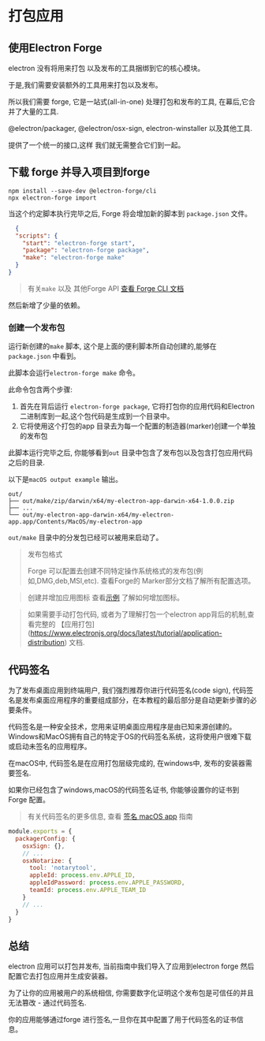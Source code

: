 # 打包应用

## 使用Electron Forge

electron 没有将用来打包 以及发布的工具捆绑到它的核心模块。

于是,我们需要安装额外的工具用来打包以及发布。

所以我们需要 forge, 它是一站式(all-in-one) 处理打包和发布的工具, 在幕后,它合并了大量的工具.

@electron/packager, @electron/osx-sign, electron-winstaller 以及其他工具.

提供了一个统一的接口,这样 我们就无需整合它们到一起。

## 下载 forge 并导入项目到forge

```shell
npm install --save-dev @electron-forge/cli
npx electron-forge import
```

当这个约定脚本执行完毕之后, Forge 将会增加新的脚本到 `package.json` 文件。
```json
  {
  "scripts": {
    "start": "electron-forge start",
    "package": "electron-forge package",
    "make": "electron-forge make"
  }
}
```

> 有关`make` 以及 其他Forge API [查看 Forge CLI 文档](https://www.electronforge.io/cli#commands)


然后新增了少量的依赖。


### 创建一个发布包

运行新创建的`make` 脚本, 这个是上面的便利脚本所自动创建的,能够在`package.json` 中看到。

此脚本会运行`electron-forge make` 命令。


此命令包含两个步骤:

1. 首先在背后运行 `electron-forge package`, 它将打包你的应用代码和Electron 二进制库到一起,这个包代码是生成到一个目录中。
2. 它将使用这个打包的app 目录去为每一个配置的制造器(marker)创建一个单独的发布包

此脚本运行完毕之后, 你能够看到`out` 目录中包含了发布包以及包含打包应用代码之后的目录.

以下是`macOS output example` 输出。
```text
out/
├── out/make/zip/darwin/x64/my-electron-app-darwin-x64-1.0.0.zip
├── ...
└── out/my-electron-app-darwin-x64/my-electron-app.app/Contents/MacOS/my-electron-app
```

`out/make` 目录中的分发包已经可以被用来启动了。


> 发布包格式
> 
> Forge 可以配置去创建不同特定操作系统格式的发布包(例如,DMG,deb,MSI,etc).
> 查看Forge的 Marker部分文档了解所有配置选项。


> 创建并增加应用图标
> 查看[示例](https://www.electronforge.io/guides/create-and-add-icons) 了解如何增加图标。


> 如果需要手动打包代码, 或者为了理解打包一个electron app背后的机制,查看完整的 【应用打包](https://www.electronjs.org/docs/latest/tutorial/application-distribution) 文档.


## 代码签名

为了发布桌面应用到终端用户, 我们强烈推荐你进行代码签名(code sign),  代码签名是发布桌面应用程序的重要组成部分，在本教程的最后部分是自动更新步骤的必要条件。

代码签名是一种安全技术，您用来证明桌面应用程序是由已知来源创建的。 Windows和MacOS拥有自己的特定于OS的代码签名系统，这将使用户很难下载或启动未签名的应用程序。

在macOS中, 代码签名是在应用打包层级完成的, 在windows中, 发布的安装器需要签名.

如果你已经包含了windows,macOS的代码签名证书, 你能够设置你的证书到Forge 配置。

> 有关代码签名的更多信息, 查看 [签名 macOS app](https://www.electronforge.io/guides/code-signing) 指南

```js
module.exports = {
  packagerConfig: {
    osxSign: {},
    // ...
    osxNotarize: {
      tool: 'notarytool',
      appleId: process.env.APPLE_ID,
      appleIdPassword: process.env.APPLE_PASSWORD,
      teamId: process.env.APPLE_TEAM_ID
    }
    // ...
  }
}
```

## 总结

electron 应用可以打包并发布, 当前指南中我们导入了应用到electron forge 然后配置它去打包应用并生成安装器。

为了让你的应用被用户的系统相信, 你需要数字化证明这个发布包是可信任的并且无法篡改 - 通过代码签名.

你的应用能够通过forge 进行签名,一旦你在其中配置了用于代码签名的证书信息。
